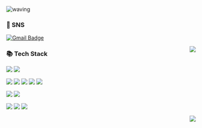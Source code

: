 ![waving](https://capsule-render.vercel.app/api?type=waving&height=200&text=Welcome!&fontAlign=80&fontAlignY=40&color=gradient&desc=kalu's%20GitHub%20Profile&descAlignY=60&descAlign=82&customColorList=26)

### 👋 SNS 

[![Gmail Badge](https://img.shields.io/badge/kalu-mail@qq.com-D14836?style=flat&logo=Gmail&logoColor=white)](mailto:kalu-mail@qq.com)
<!--[![Blog Badge](https://img.shields.io/badge/Blog-03C75A?style=flat&logoColor=white)](https://11.222.com)-->

<img align='right' src="http://mazassumnida.wtf/api/v2/generate_badge?boj=dtddtd4861">

### 📚 Tech Stack

<img src="https://img.shields.io/badge/Java-007396?style=flat-square&logo=Java&logoColor=white"/> 
<img src="https://img.shields.io/badge/Vue-3776AB?style=flat-square&logo=Vue&logoColor=white"/>

<img src="https://img.shields.io/badge/ROS-22314E?style=flat-square&logo=ROS&logoColor=white"/> <img src="https://img.shields.io/badge/Android-3DDC84?style=flat-square&logo=Android&logoColor=white"/> <img src="https://img.shields.io/badge/Django-092E20?style=flat-square&logo=Django&logoColor=white"/> <img src="https://img.shields.io/badge/MySQL-4479A1?style=flat-square&logo=MySQL&logoColor=white"/> <img src="https://img.shields.io/badge/SQLite-003B57?style=flat-square&logo=SQLite&logoColor=white"/>

<img src="https://img.shields.io/badge/PyTorch-EE4C2C?style=flat-square&logo=PyTorch&logoColor=white"/> <img src="https://img.shields.io/badge/TensorFlow-FF6F00?style=flat-square&logo=TensorFlow&logoColor=white"/>

<img src="https://img.shields.io/badge/Firebase-FFCA28?style=flat-square&logo=Firebase&logoColor=white"/> <img src="https://img.shields.io/badge/Git-F05032?style=flat-square&logo=Git&logoColor=white"/> <img src="https://img.shields.io/badge/Redmine-B32024?style=flat-square&logo=Redmine&logoColor=white"/>

<img align="right" src="https://github-readme-stats.vercel.app/api?username=kalu-github&show_icons=true&icon_color=CE1D2D&text_color=718096&bg_color=ffffff&hide_title=true" />
